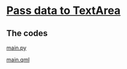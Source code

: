 # [Pass data to TextArea](https://stackoverflow.com/questions/50782747/how-to-send-the-text-file-or-string-to-textarea-in-qml-from-python-to-qml-appl)

## The codes

[main.py](main.py)

[main.qml](main.qml)
